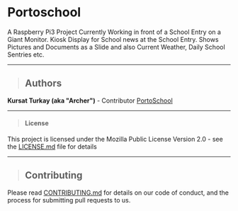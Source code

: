 # Portoschool
 A Raspberry Pi3 Project Currently Working in front of a School Entry on a Giant Monitor. Kiosk Display for School news at the School Entry. Shows Pictures and Documents as a Slide and also Current Weather, Daily School Sentries etc.


---
>## Authors
>
  **Kursat Turkay (aka "Archer")** - Contributor [PortoSchool](https://github.com/kursatturkay/PortoSchool)

---

>#### License

This project is licensed under the Mozilla Public License Version 2.0 - see the [LICENSE.md](./LICENSE.md) file for details

---
>
>## Contributing
>

Please read [CONTRIBUTING.md](https://github.com/kursatturkay/PortoSchool/blob/master/CONTRIBUTING.md) for details on our code of conduct, and the process for submitting pull requests to us.